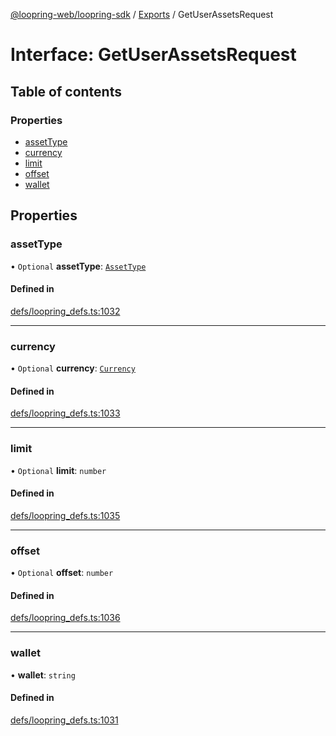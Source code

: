 [@loopring-web/loopring-sdk](../README.md) / [Exports](../modules.md) / GetUserAssetsRequest

# Interface: GetUserAssetsRequest

## Table of contents

### Properties

- [assetType](GetUserAssetsRequest.md#assettype)
- [currency](GetUserAssetsRequest.md#currency)
- [limit](GetUserAssetsRequest.md#limit)
- [offset](GetUserAssetsRequest.md#offset)
- [wallet](GetUserAssetsRequest.md#wallet)

## Properties

### assetType

• `Optional` **assetType**: [`AssetType`](../enums/AssetType.md)

#### Defined in

[defs/loopring_defs.ts:1032](https://github.com/Loopring/loopring_sdk/blob/538bd47/src/defs/loopring_defs.ts#L1032)

___

### currency

• `Optional` **currency**: [`Currency`](../enums/Currency.md)

#### Defined in

[defs/loopring_defs.ts:1033](https://github.com/Loopring/loopring_sdk/blob/538bd47/src/defs/loopring_defs.ts#L1033)

___

### limit

• `Optional` **limit**: `number`

#### Defined in

[defs/loopring_defs.ts:1035](https://github.com/Loopring/loopring_sdk/blob/538bd47/src/defs/loopring_defs.ts#L1035)

___

### offset

• `Optional` **offset**: `number`

#### Defined in

[defs/loopring_defs.ts:1036](https://github.com/Loopring/loopring_sdk/blob/538bd47/src/defs/loopring_defs.ts#L1036)

___

### wallet

• **wallet**: `string`

#### Defined in

[defs/loopring_defs.ts:1031](https://github.com/Loopring/loopring_sdk/blob/538bd47/src/defs/loopring_defs.ts#L1031)
